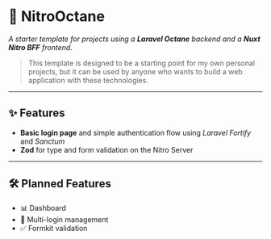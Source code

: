 # 🚀 **NitroOctane**

_A starter template for projects using a **Laravel Octane** backend and a **Nuxt Nitro BFF** frontend._

> This template is designed to be a starting point for my own personal projects, but it can be used by anyone who wants to build a web application with these technologies.

---

## ✨ Features

- **Basic login page** and simple authentication flow using _Laravel Fortify_ and _Sanctum_
- **Zod** for type and form validation on the Nitro Server

---

## 🛠️ Planned Features

- 📊 Dashboard
- 👥 Multi-login management
- ✅ Formkit validation
